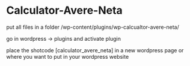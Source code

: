 # Calculator-Avere-Neta


put all files in a folder /wp-content/plugins/wp-calcualtor-avere-neta/

go in wordpress -> plugins and activate plugin

place the shotcode [calculator_avere_neta] in a new wordpress page or where you want to put in your wordpress website
